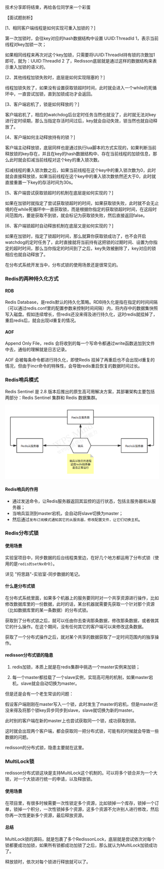 技术分享即将结束，再给各位同学来一个彩蛋

【面试题剖析】

[1、相同客户端线程是如何实现可重入加锁的？]

第一次加锁时，会往key对应的hash数据结构中设置 UUID:ThreadId 1，表示当前线程对key加锁一次；

如果相同线程来再次对这个key加锁，只需要将UUID:ThreadId持有锁的次数加1即可，就为：UUID:ThreadId 2 了，Redisson底层就是通过这样的数据结构来表示重入加锁的语义的。


[2、其他线程加锁失败时，底层是如何实现阻塞的？]

线程加锁失败了，如果没有设置获取锁超时时间，此时就会进入一个while的死循环中，一直尝试加锁，直到加锁成功才会返回。

[3、客户端宕机了，锁是如何释放的？]

客户端宕机了，相应的watchdog后台定时任务当然也就没了，此时就无法对key进行定时续期，那么当指定存活时间过后，key就会自动失效，锁当然也就自动释放了。

[4、客户端如何主动释放持有的锁？]

客户端主动释放锁，底层同样也是通过执行lua脚本的方式实现的，如果判断当前释放锁的key存在，并且在key的hash数据结构中、存在当前线程的加锁信息，那么此时就会扣减当前线程对这个key的重入锁次数。

扣减线程的重入锁次数之后，如果当前线程在这个key中的重入锁次数为0，此时就会直接释放锁，如果当前线程在这个key中的重入锁次数依然还大于0，此时就直接重置一下key的存活时间为30s。


[5、客户端尝试获取锁超时的机制在底层是如何实现的？]

如果在加锁时就指定了尝试获取锁超时的时间，如果获取锁失败，此时就不会无止境的在while死循环中一直获取锁，而是根据你指定的获取锁超时时间，在这段时间范围内，要是获取不到锁，就会标记为获取锁失败，然后直接返回false。


[6、客户端锁超时自动释放机制在底层又是如何实现的？]

如果在加锁时，指定了锁超时时间，那么就算你获取锁成功了，也不会开启watchdog的定时任务了，此时直接就将当前持有这把锁的过期时间、设置为你指定的超时时间，那么当你指定的时间到了之后，key失效被删除了，key对应的锁相应也就自动释放了。



在分布式系统开发当中，分布式锁的使用场景还是很常见的。

### Redis的两种持久化方式

#### RDB

Redis Database，是redis默认的持久化策略。RDB持久化是指在指定的时间间隔（可以通过redis.conf里的配置参数来控制时间间隔）内，将内存中的数据集快照写入磁盘。假如连续增长，但redis还没来得及进行持久化，这时redis就挂掉了，重启redis后，就会出现id重复的情况。

#### AOF

Append Only File，redis 会将收到的每一个写命令都通过write函数追加到文件中去，通俗的理解就是日志记录。

AOF 会被每条命令都进行持久化，即使Redis 挂掉了再重启也不会出现id重复的情况，但由于incr命令的特殊性，会导致redis重启恢复的数据时间过长。

### Redis哨兵模式

Redis Sentinel 是 2.8 版本后推出的原生高可用解决方案，其部署架构主要包括两部分：Redis Sentinel 集群和 Redis 数据集群。

![Redis哨兵](Redis分布式锁.assets/Redis哨兵.png)

#### Redis哨兵的作用

- 通过发送命令，让Redis服务器返回其监控的运行状态，包括主服务器和从服务器；
- 当哨兵监测到master宕机，会自动将slave切换为master；
- 然后通过`发布订阅模式通知其它的从服务器，修改配置文件，让它们切换主机`。

### Redis分布式锁

#### 使用场景

实验室项目中，同步数据的后台线程类里边，在好几个地方都运用了分布式锁（使用的是`redis的setNx命令`）。

详见 "捋思路"-实验室-同步数据的笔记。

#### 什么是分布式锁

在分布式系统里面，如果多个机器上的服务要同时对一个共享资源进行操作，比如修改数据库里的一份数据，此时的话，某台机器就需要先获取一个针对那个资源（比如数据库里的某一条数据）的分布式锁。

获取到了分布式锁之后，就可以任由你去查询那条数据，修改那条数据，或者做其它的什么操作。在这个期间，没有任何其它的客户端可以来修改这条数据。

获取了一个分布式操作之后，就对某个共享的数据获取了一定时间范围内的独享操作。

#### redisson分布式锁的隐患

1. redis加锁，本质上就是在redis集群中挑选一个master实例来加锁；

2. 每一个master都挂载了一个slave实例，实现高可用的机制，如果master宕机，slave就会自动切换为master。

但是还是会有一个老生常谈的问题：

假设客户端刚刚在master写入一个锁，此时发生了master的宕机，但是master还没来得及将那个锁key异步同步到slave，slave就切换为新的master。

此时别的客户端在新的master上也尝试获取同一个锁，成功获取到锁。

这时就会出现两个客户端，都会获取同一把分布式锁，可能有的时候就会导致一些数据的问题。

redisson的分布式锁，隐患主要就在这里。

### MultiLock锁

redisson分布式锁这块是支持MultiLock这个机制的。可以将多个锁合并为一个大锁，对一个大锁进行统一的申请，以及释放锁。

#### 使用场景

在项目里，有很多时候需要一次性锁定多个资源，比如锁掉一个库存，锁掉一个订单，锁掉一个积分，一次性锁掉多个资源，这多个资源不允许别人进行修改，然后你再一次性更新多个资源，最后释放资源。

#### 总结

MultiLock锁的源码，就是包裹了多个RedissonLock，底层就是尝试依次对每个锁都要成功加锁，如果所有锁都成功加锁了之后，那么就认为MultiLock加锁成功了。

释放锁时，依次对每个锁进行释放就可以了。

